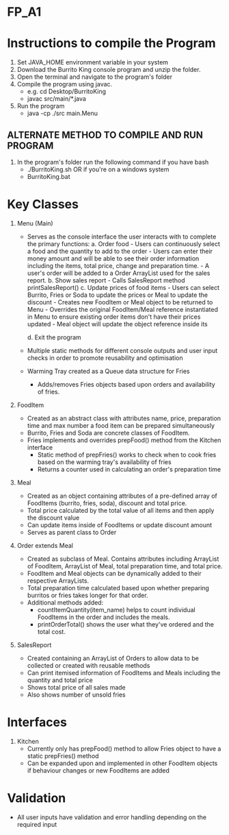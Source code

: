 # FP_A1
# Instructions to compile the Program
1. Set JAVA_HOME environment variable in your system
2. Download the Burrito King console program and unzip the folder. 
3. Open the terminal and navigate to the program's folder
4. Compile the program using javac.
	- e.g. cd Desktop/BurritoKing
	- javac src/main/*.java
5. Run the program
	-  java -cp ./src main.Menu
	
## ALTERNATE METHOD TO COMPILE AND RUN PROGRAM
1. In the program's folder run the following command if you have bash
	- ./BurritoKing.sh
	OR if you're on a windows system
	- BurritoKing.bat

# Key Classes
1. Menu (Main)
	- Serves as the console interface the user interacts with to complete the primary functions:
		a. Order food
			- Users can continuously select a food and the quantity to add to the order
			- Users can enter their money amount and will be able to see their order information including the items, total price, change and preparation time.
			- A user's order will be added to a Order ArrayList used for the sales report.
		b. Show sales report
			- Calls SalesReport method printSalesReport()
		c. Update prices of food items
			- Users can select Burrito, Fries or Soda to update the prices or Meal to update the discount
				- Creates new FoodItem or Meal object to be returned to Menu
					- Overrides the original FoodItem/Meal reference instantiated in Menu to ensure existing order items don't have their prices updated
			- Meal object will update the object reference inside its 
				
		d. Exit the program
	
	- Multiple static methods for different console outputs and user input checks in order to promote reusability and optimisation
	- Warming Tray created as a Queue data structure for Fries
		- Adds/removes Fries objects based upon orders and availability of fries.

2. FoodItem
	- Created as an abstract class with attributes name, price, preparation time and max number a food item can be prepared simultaneously
	- Burrito, Fries and Soda are concrete classes of FoodItem.
	- Fries implements and overrides prepFood() method from the Kitchen interface
		- Static method of prepFries() works to check when to cook fries based on the warming tray's availability of fries
		- Returns a counter used in calculating an order's preparation time
		
		
3. Meal
	- Created as an object containing attributes of a pre-defined array of FoodItems (burrito, fries, soda), discount and total price.
	- Total price calculated by the total value of all items and then apply the discount value
	- Can update items inside of FoodItems or update discount amount
	- Serves as parent class to Order

4. Order extends Meal
	- Created as subclass of Meal. Contains attributes including  ArrayList of FoodItem, ArrayList of Meal, total preparation time, and total price.
	- FoodItem and Meal objects can be dynamically added to their respective ArrayLists.
	- Total preparation time calculated based upon whether preparing burritos or fries takes longer for that order.
	- Additional methods added:
		- countItemQuantity(item_name) helps to count individual FoodItems in the order and includes the meals.
		- printOrderTotal() shows the user what they've ordered and the total cost.
		
5. SalesReport
	- Created containing an ArrayList of Orders to allow data to be collected or created with reusable methods
	- Can print itemised information of FoodItems and Meals including the quantity and total price
	- Shows total price of all sales made
	- Also shows number of unsold fries
		

# Interfaces
1. Kitchen
	- Currently only has prepFood() method to allow Fries object to have a static prepFries() method
	- Can be expanded upon and implemented in other FoodItem objects if behaviour changes or new FoodItems are added

# Validation
- All user inputs have validation and error handling depending on the required input

